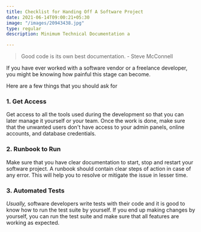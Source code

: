 ```yaml
---
title: Checklist for Handing Off A Software Project
date: 2021-06-14T09:00:21+05:30
image: "/images/20943438.jpg"
type: regular
description: Minimum Technical Documentation a

---
```

> Good code is its own best documentation. - Steve McConnell

If you have ever worked with a software vendor or a freelance developer, you might be knowing how painful this stage can become. 

Here are a few things that you should ask for

### 1. Get Access

Get access to all the tools used during the development so that you can later manage it yourself or your team. Once the work is done, make sure that the unwanted users don't have access to your admin panels, online accounts, and database credentials.

### 2. Runbook to Run

Make sure that you have clear documentation to start, stop and restart your software project. A runbook should contain clear steps of action in case of any error. This will help you to resolve or mitigate the issue in lesser time.

### 3. Automated Tests

_Usually,_ software developers write tests with their code and it is good to know how to run the test suite by yourself. If you end up making changes by yourself, you can run the test suite and make sure that all features are working as expected.